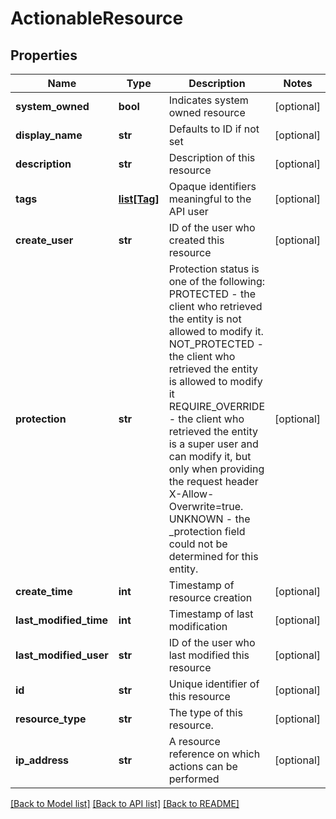# ActionableResource

## Properties
Name | Type | Description | Notes
------------ | ------------- | ------------- | -------------
**system_owned** | **bool** | Indicates system owned resource | [optional] 
**display_name** | **str** | Defaults to ID if not set | [optional] 
**description** | **str** | Description of this resource | [optional] 
**tags** | [**list[Tag]**](Tag.md) | Opaque identifiers meaningful to the API user | [optional] 
**create_user** | **str** | ID of the user who created this resource | [optional] 
**protection** | **str** | Protection status is one of the following: PROTECTED - the client who retrieved the entity is not allowed             to modify it. NOT_PROTECTED - the client who retrieved the entity is allowed                 to modify it REQUIRE_OVERRIDE - the client who retrieved the entity is a super                    user and can modify it, but only when providing                    the request header X-Allow-Overwrite&#x3D;true. UNKNOWN - the _protection field could not be determined for this           entity.  | [optional] 
**create_time** | **int** | Timestamp of resource creation | [optional] 
**last_modified_time** | **int** | Timestamp of last modification | [optional] 
**last_modified_user** | **str** | ID of the user who last modified this resource | [optional] 
**id** | **str** | Unique identifier of this resource | [optional] 
**resource_type** | **str** | The type of this resource. | [optional] 
**ip_address** | **str** | A resource reference on which actions can be performed | [optional] 

[[Back to Model list]](../README.md#documentation-for-models) [[Back to API list]](../README.md#documentation-for-api-endpoints) [[Back to README]](../README.md)

